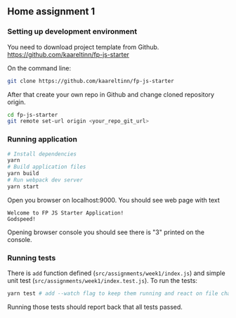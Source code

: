 ## Home assignment 1 ##

### Setting up development environment ###
You need to download project template from Github.
https://github.com/kaareltinn/fp-js-starter

On the command line:
```bash
git clone https://github.com/kaareltinn/fp-js-starter
```
After that create your own repo in Github and change cloned repository origin.
```bash
cd fp-js-starter
git remote set-url origin <your_repo_git_url>
```

### Running application

```bash
# Install dependencies
yarn
# Build application files
yarn build
# Run webpack dev server
yarn start
```
Open you browser on localhost:9000. You should see web page with text
```
Welcome to FP JS Starter Application!
Godspeed!
```
Opening browser console you should see there is "3" printed on the console.

### Running tests
There is `add` function defined (`src/assignments/week1/index.js`) and simple unit test (`src/assignments/week1/index.test.js`).
To run the tests:
```bash
yarn test # add --watch flag to keep them running and react on file changes
```
Running those tests should report back that all tests passed.
<!--stackedit_data:
eyJoaXN0b3J5IjpbLTEwMTA1MjQzMDVdfQ==
-->